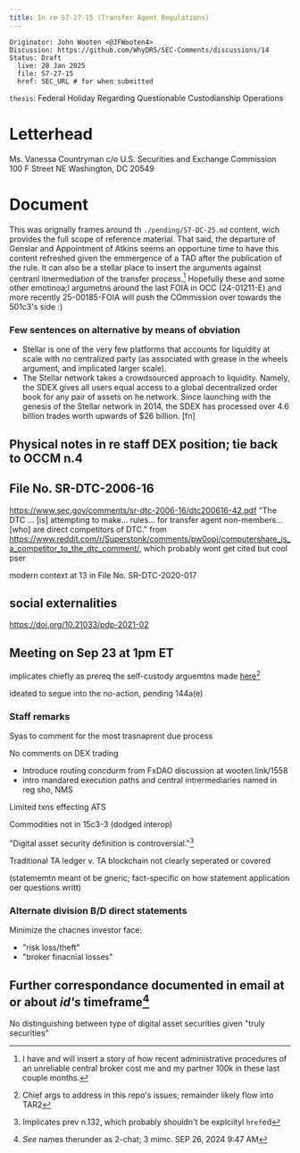 ```yaml
---
title: In re S7-27-15 (Transfer Agent Regulations)
---
```


```
Originator: John Wooten <@JFWooten4>
Discussion: https://github.com/WhyDRS/SEC-Comments/discussions/14
Status: Draft
  live: 28 Jan 2025
  file: S7-27-15
  href: SEC_URL # for when submitted
```

`thesis`: Federal Holiday Regarding Questionable Custodianship Operations

# Letterhead

Ms. Vanessa Countryman
c/o U.S. Securities and Exchange Commission
100 F Street NE
Washington, DC 20549

# Document

This was orignally frames around th `./pending/S7-DC-25.md` content, wich provides the full scope of reference material. That said, the departure of Genslar and Appointment of Atkins seems an opportune time to have this content refreshed given the emmergence of a TAD after the publication of the rule. It can also be a stellar  place to insert the arguments against centranl itnermediation of the transfer process.[^cb] Hopefully these and some other emotinoa;l argumetns around the last FOIA in OCC (24-01211-E) and more recently 25-00185-FOIA will push the COmmission over towards the 501c3's side :)

[^cb]: I have and will insert a story of how recent administrative procedures of an unreliable central broker cost me and my partner 100k in these last couple months.

### Few sentences on alternative by means of obviation

- Stellar is one of the very few platforms that accounts for liquidity at scale with no centralized party (as associated with grease in the wheels argument, and implicated larger scale).
- The Stellar network takes a crowdsourced approach to liquidity. Namely, the SDEX gives all users equal access to a global decentralized order book for any pair of assets on he network. Since launching with the genesis of the Stellar network in 2014, the SDEX has processed over 4.6 billion trades worth upwards of $26 billion. [fn]

## Physical notes in re staff DEX position; tie back to OCCM n.4


## File No. SR-DTC-2006-16
https://www.sec.gov/comments/sr-dtc-2006-16/dtc200616-42.pdf
"The DTC ... [is] attempting to make... rules... for transfer agent non-members... [who] are direct competitors of DTC."
from https://www.reddit.com/r/Superstonk/comments/pw0opj/computershare_is_a_competitor_to_the_dtc_comment/, which probably wont get cited but cool pser

modern context at 13 in File No. SR-DTC-2020-017

## social externalities
https://doi.org/10.21033/pdp-2021-02



## Meeting on Sep 23 at 1pm ET

implicates chiefly as prereq the self-custody arguemtns made [here](https://github.com/JFWooten4/DUNA-docs/issues/6)[^arg]

[^arg]: Chief args to address in this repo's issues; remainder likely flow into TAR2

ideated to segue into the no-action, pending 144a(e)

### Staff remarks

Syas to comment for the most trasnaprent due process

No comments on DEX trading

- Introduce routing concdurm from FxDAO discussion at wooten.link/1558
- intro mandared execution paths and central intrermediaries named in reg sho, NMS

Limited txns effecting ATS

Commodities not in 15c3-3 (dodged interop)

"Digital asset security definition is controversial."[^bod]

[^bod]: Implicates prev n.132, which probably shouldn't be explciityl `href`ed

Traditional TA ledger v. TA blockchain not clearly seperated or covered

(statememtn meant ot be gneric; fact-specific on how statement application oer questions writt)

### Alternate division B/D direct statements

Minimize the chacnes investor face:

- "risk loss/theft"
- "broker finacnial losses"


## Further correspondance documented in email at or about _id's_ timeframe[^names]

No distinguishing between type of digital asset securities given "truly securities"

[^names]: _See_ names therunder as 2-chat; 3 mimc. SEP 26, 2024 9:47 AM[^rmm]

[^rmm]: Comment should CC on/all rierama. Content body shoudl include the question of recoring meetings related to rule change poposals. When mentioning "community" (req.), should href to meep6. We can IBR note 16 in PREV by doing a reply to the jkoint ask froim SEP27


